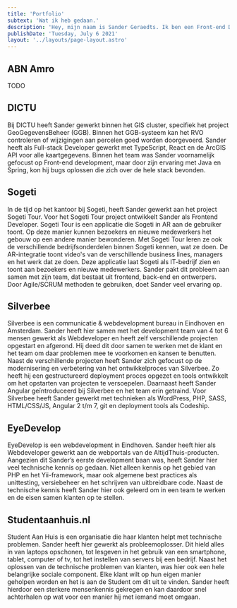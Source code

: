 ```yaml
---
title: 'Portfolio'
subtext: 'Wat ik heb gedaan.'
description: 'Hey, mijn naam is Sander Geraedts. Ik ben een Front-end Developer uit Veendam en werk op dit moment voor ABN AMRO, in opdracht van Sogeti.'
publishDate: 'Tuesday, July 6 2021'
layout: '../layouts/page-layout.astro'
---
```


## ABN Amro

TODO

## DICTU

Bij DICTU heeft Sander gewerkt binnen het GIS cluster, specifiek het project GeoGegevensBeheer (GGB). Binnen het GGB-systeem kan het RVO controleren of wijzigingen aan percelen goed worden doorgevoerd. Sander heeft als Full-stack Developer gewerkt met TypeScript, React en de ArcGIS API voor alle kaartgegevens. Binnen het team was Sander voornamelijk gefocust op Front-end development, maar door zijn ervaring met Java en Spring, kon hij bugs oplossen die zich over de hele stack bevonden.

## Sogeti

In de tijd op het kantoor bij Sogeti, heeft Sander gewerkt aan het project Sogeti Tour. Voor het Sogeti Tour project ontwikkelt Sander als Frontend Developer. Sogeti Tour is een applicatie die Sogeti in AR aan de gebruiker toont. Op deze manier kunnen bezoekers en nieuwe medewerkers het gebouw op een andere manier bewonderen. Met Sogeti Tour leren ze ook de verschillende bedrijfsonderdelen binnen Sogeti kennen, wat ze doen. De AR-integratie toont video's van de verschillende business lines, managers en het werk dat ze doen. Deze applicatie laat Sogeti als IT-bedrijf zien en toont aan bezoekers en nieuwe medewerkers. Sander pakt dit probleem aan samen met zijn team, dat bestaat uit frontend, back-end en ontwerpers. Door Agile/SCRUM methoden te gebruiken, doet Sander veel ervaring op.

## Silverbee

Silverbee is een communicatie & webdevelopment bureau in Eindhoven en Amsterdam. Sander heeft hier samen met het development team van 4 tot 6 mensen gewerkt als Webdeveloper en heeft zelf verschillende projecten opgestart en afgerond. Hij deed dit door samen te werken met de klant en het team om daar problemen mee te voorkomen en kansen te benutten. Naast de verschillende projecten heeft Sander zich gefocust op de modernisering en verbetering van het ontwikkelproces van Silverbee. Zo heeft hij een gestructureerd deployment proces opgezet en tools ontwikkelt om het opstarten van projecten te versoepelen. Daarnaast heeft Sander Angular geïntroduceerd bij Silverbee en het team erin getraind. Voor Silverbee heeft Sander gewerkt met technieken als WordPress, PHP, SASS, HTML/CSS/JS, Angular 2 t/m 7, git en deployment tools als Codeship.

## EyeDevelop

EyeDevelop is een webdevelopment in Eindhoven. Sander heeft hier als Webdeveloper gewerkt aan de webportals van de AltijdThuis-producten. Aangezien dit Sander’s eerste development baan was, heeft Sander hier veel technische kennis op gedaan. Niet alleen kennis op het gebied van PHP en het Yii-framework, maar ook algemene best practices als unittesting, versiebeheer en het schrijven van uitbreidbare code. Naast de technische kennis heeft Sander hier ook geleerd om in een team te werken en de eisen samen klanten op te stellen.

## Studentaanhuis.nl

Student Aan Huis is een organisatie die haar klanten helpt met technische problemen. Sander heeft hier gewerkt als probleemoplosser. Dit hield alles in van laptops opschonen, tot lesgeven in het gebruik van een smartphone, tablet, computer of tv, tot het instellen van servers bij een bedrijf. Naast het oplossen van de technische problemen van klanten, was hier ook een hele belangrijke sociale component. Elke klant wilt op hun eigen manier geholpen worden en het is aan de Student om dit uit te vinden. Sander heeft hierdoor een sterkere mensenkennis gekregen en kan daardoor snel achterhalen op wat voor een manier hij met iemand moet omgaan.
